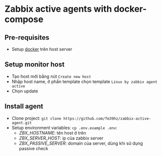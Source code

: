 # Zabbix active agents with docker-compose

## Pre-requisites

- Setup [docker](docker.com) trên host server

## Setup monitor host

- Tạo host mới bằng nút `Create new host`
- Nhập host name, ở phần template chọn template `Linux by zabbix agent active`
- Chọn update

## Install agent

- Clone project: `git clone https://github.com/fm39hz/zabbix-active-agent.git`
- Setup environment variables: `cp .env.example .env`:
  - _ZBX_HOSTNAME_: tên host ở trên
  - _ZBX_SERVER_HOST_: ip của zabbix server
  - _ZBX_PASSIVE_SERVER_: domain của server, dùng khi sử dụng passive check
